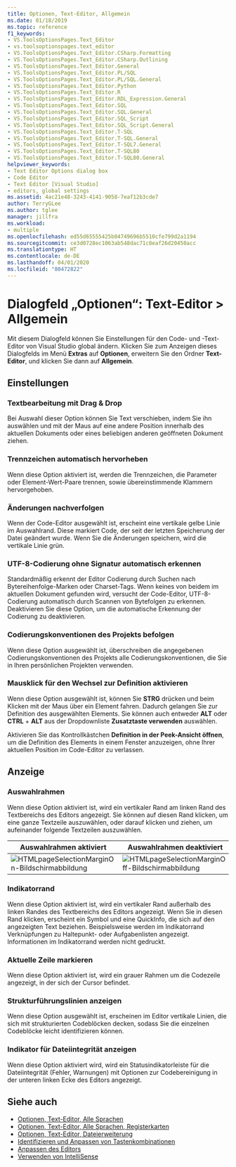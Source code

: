 ```yaml
---
title: Optionen, Text-Editor, Allgemein
ms.date: 01/18/2019
ms.topic: reference
f1_keywords:
- VS.ToolsOptionsPages.Text_Editor
- vs.toolsoptionspages.text_editor
- VS.ToolsOptionsPages.Text_Editor.CSharp.Formatting
- VS.ToolsOptionsPages.Text_Editor.CSharp.Outlining
- VS.ToolsOptionsPages.Text_Editor.General
- VS.ToolsOptionsPages.Text_Editor.PL/SQL
- VS.ToolsOptionsPages.Text_Editor.PL/SQL.General
- VS.ToolsOptionsPages.Text_Editor.Python
- VS.ToolsOptionsPages.Text_Editor.R
- VS.ToolsOptionsPages.Text_Editor.RDL_Expression.General
- VS.ToolsOptionsPages.Text_Editor.SQL
- VS.ToolsOptionsPages.Text_Editor.SQL.General
- VS.ToolsOptionsPages.Text_Editor.SQL_Script
- VS.ToolsOptionsPages.Text_Editor.SQL_Script.General
- VS.ToolsOptionsPages.Text_Editor.T-SQL
- VS.ToolsOptionsPages.Text_Editor.T-SQL.General
- VS.ToolsOptionsPages.Text_Editor.T-SQL7.General
- VS.ToolsOptionsPages.Text_Editor.T-SQL80
- VS.ToolsOptionsPages.Text_Editor.T-SQL80.General
helpviewer_keywords:
- Text Editor Options dialog box
- Code Editor
- Text Editor [Visual Studio]
- editors, global settings
ms.assetid: 4ac21e48-3243-4141-9058-7eaf12b3cde7
author: TerryGLee
ms.author: tglee
manager: jillfra
ms.workload:
- multiple
ms.openlocfilehash: ed55d65555425b04749696b5510cfe799d2a1194
ms.sourcegitcommit: ce3d0728ec1063ab548dac71c8eaf26d20450acc
ms.translationtype: HT
ms.contentlocale: de-DE
ms.lasthandoff: 04/01/2020
ms.locfileid: "80472822"
---
```

# <a name="options-dialog-box-text-editor--general"></a>Dialogfeld „Optionen“: Text-Editor \> Allgemein

Mit diesem Dialogfeld können Sie Einstellungen für den Code- und -Text-Editor von Visual Studio global ändern. Klicken Sie zum Anzeigen dieses Dialogfelds im Menü **Extras** auf **Optionen**, erweitern Sie den Ordner **Text-Editor**, und klicken Sie dann auf **Allgemein**.

## <a name="settings"></a>Einstellungen

### <a name="drag-and-drop-text-editing"></a>Textbearbeitung mit Drag & Drop

Bei Auswahl dieser Option können Sie Text verschieben, indem Sie ihn auswählen und mit der Maus auf eine andere Position innerhalb des aktuellen Dokuments oder eines beliebigen anderen geöffneten Dokument ziehen.

### <a name="automatic-delimiter-highlighting"></a>Trennzeichen automatisch hervorheben

Wenn diese Option aktiviert ist, werden die Trennzeichen, die Parameter oder Element-Wert-Paare trennen, sowie übereinstimmende Klammern hervorgehoben.

### <a name="track-changes"></a>Änderungen nachverfolgen

Wenn der Code-Editor ausgewählt ist, erscheint eine vertikale gelbe Linie im Auswahlrand. Diese markiert Code, der seit der letzten Speicherung der Datei geändert wurde. Wenn Sie die Änderungen speichern, wird die vertikale Linie grün.

### <a name="auto-detect-utf-8-encoding-without-signature"></a>UTF-8-Codierung ohne Signatur automatisch erkennen

Standardmäßig erkennt der Editor Codierung durch Suchen nach Bytereihenfolge-Marken oder Charset-Tags. Wenn keines von beidem im aktuellen Dokument gefunden wird, versucht der Code-Editor, UTF-8-Codierung automatisch durch Scannen von Bytefolgen zu erkennen. Deaktivieren Sie diese Option, um die automatische Erkennung der Codierung zu deaktivieren.

### <a name="follow-project-coding-conventions"></a>Codierungskonventionen des Projekts befolgen

Wenn diese Option ausgewählt ist, überschreiben die angegebenen Codierungskonventionen des Projekts alle Codierungskonventionen, die Sie in Ihren persönlichen Projekten verwenden.

### <a name="enable-mouse-click-to-perform-go-to-definition"></a>Mausklick für den Wechsel zur Definition aktivieren

Wenn diese Option ausgewählt ist, können Sie **STRG** drücken und beim Klicken mit der Maus über ein Element fahren. Dadurch gelangen Sie zur Definition des ausgewählten Elements. Sie können auch entweder **ALT** oder **CTRL** + **ALT** aus der Dropdownliste **Zusatztaste verwenden** auswählen.

Aktivieren Sie das Kontrollkästchen **Definition in der Peek-Ansicht öffnen**, um die Definition des Elements in einem Fenster anzuzeigen, ohne Ihrer aktuellen Position im Code-Editor zu verlassen.

## <a name="display"></a>Anzeige

### <a name="selection-margin"></a>Auswahlrahmen

Wenn diese Option aktiviert ist, wird ein vertikaler Rand am linken Rand des Textbereichs des Editors angezeigt. Sie können auf diesen Rand klicken, um eine ganze Textzeile auszuwählen, oder darauf klicken und ziehen, um aufeinander folgende Textzeilen auszuwählen.

|Auswahlrahmen aktiviert|Auswahlrahmen deaktiviert|
| - | - |
|![HTMLpageSelectionMarginOn-Bildschirmabbildung](../../ide/reference/media/vxselmaron.gif)|![HTMLpageSelectionMarginOff-Bildschirmabbildung](../../ide/reference/media/vxselmaroff.gif)|

### <a name="indicator-margin"></a>Indikatorrand

Wenn diese Option aktiviert ist, wird ein vertikaler Rand außerhalb des linken Randes des Textbereichs des Editors angezeigt. Wenn Sie in diesen Rand klicken, erscheint ein Symbol und eine QuickInfo, die sich auf den angezeigten Text beziehen. Beispielsweise werden im Indikatorrand Verknüpfungen zu Haltepunkt- oder Aufgabenlisten angezeigt. Informationen im Indikatorrand werden nicht gedruckt.

### <a name="highlight-current-line"></a>Aktuelle Zeile markieren

Wenn diese Option aktiviert ist, wird ein grauer Rahmen um die Codezeile angezeigt, in der sich der Cursor befindet.

### <a name="show-structure-guide-lines"></a>Strukturführungslinien anzeigen

Wenn diese Option ausgewählt ist, erscheinen im Editor vertikale Linien, die sich mit strukturierten Codeblöcken decken, sodass Sie die einzelnen Codeblöcke leicht identifizieren können.

### <a name="show-file-health-indicator"></a>Indikator für Dateiintegrität anzeigen

Wenn diese Option aktiviert wird, wird ein Statusindikatorleiste für die Dateiintegrität (Fehler, Warnungen) mit Optionen zur Codebereinigung in der unteren linken Ecke des Editors angezeigt.

## <a name="see-also"></a>Siehe auch

- [Optionen, Text-Editor, Alle Sprachen](../../ide/reference/options-text-editor-all-languages.md)
- [Optionen, Text-Editor, Alle Sprachen, Registerkarten](../../ide/reference/options-text-editor-all-languages-tabs.md)
- [Optionen, Text-Editor, Dateierweiterung](../../ide/reference/options-text-editor-file-extension.md)
- [Identifizieren und Anpassen von Tastenkombinationen](../../ide/identifying-and-customizing-keyboard-shortcuts-in-visual-studio.md)
- [Anpassen des Editors](../how-to-change-text-case-in-the-editor.md)
- [Verwenden von IntelliSense](../../ide/using-intellisense.md)
